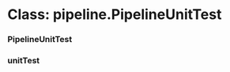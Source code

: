 # Class: pipeline.PipelineUnitTest



    
      
      
      
### PipelineUnitTest




    
### unitTest




    
